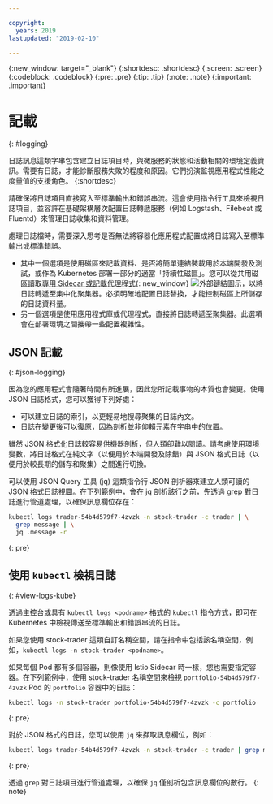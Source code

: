 ```yaml
---

copyright:
  years: 2019
lastupdated: "2019-02-10"

---
```


{:new_window: target="_blank"}
{:shortdesc: .shortdesc}
{:screen: .screen}
{:codeblock: .codeblock}
{:pre: .pre}
{:tip: .tip}
{:note: .note}
{:important: .important}

# 記載
{: #logging}

日誌訊息這類字串包含建立日誌項目時，與微服務的狀態和活動相關的環境定義資訊。需要有日誌，才能診斷服務失敗的程度和原因。它們扮演監視應用程式性能之度量值的支援角色。
{:shortdesc}

請確保將日誌項目直接寫入至標準輸出和錯誤串流。這會使用指令行工具來檢視日誌項目，並容許在基礎架構層次配置日誌轉遞服務（例如 Logstash、Filebeat 或 Fluentd）來管理日誌收集和資料管理。

處理日誌檔時，需要深入思考是否無法將容器化應用程式配置成將日誌寫入至標準輸出或標準錯誤。

* 其中一個選項是使用磁區來記載資料、是否將簡單連結裝載用於本端開發及測試，或作為 Kubernetes 部署一部分的適當「持續性磁區」。您可以從共用磁區讀取[專用 Sidecar 或記載代理程式](https://kubernetes.io/docs/concepts/cluster-administration/logging/#sidecar-container-with-a-logging-agent){: new_window} ![外部鏈結圖示](../icons/launch-glyph.svg "外部鏈結圖示")，以將日誌轉遞至集中化聚集器。必須明確地配置日誌替換，才能控制磁區上所儲存的日誌資料量。
* 另一個選項是使用應用程式庫或代理程式，直接將日誌轉遞至聚集器。此選項會在部署環境之間攜帶一些配置複雜性。

## JSON 記載
{: #json-logging}

因為您的應用程式會隨著時間有所進展，因此您所記載事物的本質也會變更。使用 JSON 日誌格式，您可以獲得下列好處：

* 可以建立日誌的索引，以更輕易地搜尋聚集的日誌內文。
* 日誌在變更後可以復原，因為剖析並非仰賴元素在字串中的位置。

雖然 JSON 格式化日誌較容易供機器剖析，但人類卻難以閱讀。請考慮使用環境變數，將日誌格式在純文字（以便用於本端開發及除錯）與 JSON 格式日誌（以便用於較長期的儲存和聚集）之間進行切換。

可以使用 JSON Query 工具 (jq) 這類指令行 JSON 剖析器來建立人類可讀的 JSON 格式日誌視圖。在下列範例中，會在 jq 剖析該行之前，先透過 grep 對日誌進行管道處理，以確保訊息欄位存在：

```bash
kubectl logs trader-54b4d579f7-4zvzk -n stock-trader -c trader | \
  grep message | \
  jq .message -r
```
{: pre}

## 使用 `kubectl` 檢視日誌
{: #view-logs-kube}

透過主控台或具有 `kubectl logs <podname>` 格式的 `kubectl` 指令方式，即可在 Kubernetes 中檢視傳送至標準輸出和錯誤串流的日誌。

如果您使用 stock-trader 這類自訂名稱空間，請在指令中包括該名稱空間，例如，`kubectl logs -n stock-trader <podname>`。

如果每個 Pod 都有多個容器，則像使用 Istio Sidecar 時一樣，您也需要指定容器。在下列範例中，使用 stock-trader 名稱空間來檢視 `portfolio-54b4d579f7-4zvzk` Pod 的 `portfolio` 容器中的日誌：

```bash
kubectl logs -n stock-trader portfolio-54b4d579f7-4zvzk -c portfolio
```
{: pre}

對於 JSON 格式的日誌，您可以使用 `jq` 來擷取訊息欄位，例如：

```bash
kubectl logs trader-54b4d579f7-4zvzk -n stock-trader -c trader | grep message | jq .message -r
```
{: pre}

透過 `grep` 對日誌項目進行管道處理，以確保 `jq` 僅剖析包含訊息欄位的數行。
{: note}
